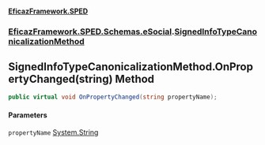 #### [EficazFramework.SPED](EficazFrameworkSPED.md 'EficazFramework SPED')
### [EficazFramework.SPED.Schemas.eSocial](EficazFramework.SPED.Schemas.eSocial.md 'EficazFramework.SPED.Schemas.eSocial').[SignedInfoTypeCanonicalizationMethod](EficazFramework.SPED.Schemas.eSocial/SignedInfoTypeCanonicalizationMethod.md 'EficazFramework.SPED.Schemas.eSocial.SignedInfoTypeCanonicalizationMethod')

## SignedInfoTypeCanonicalizationMethod.OnPropertyChanged(string) Method

```csharp
public virtual void OnPropertyChanged(string propertyName);
```
#### Parameters

<a name='EficazFramework.SPED.Schemas.eSocial.SignedInfoTypeCanonicalizationMethod.OnPropertyChanged(string).propertyName'></a>

`propertyName` [System.String](https://docs.microsoft.com/en-us/dotnet/api/System.String 'System.String')